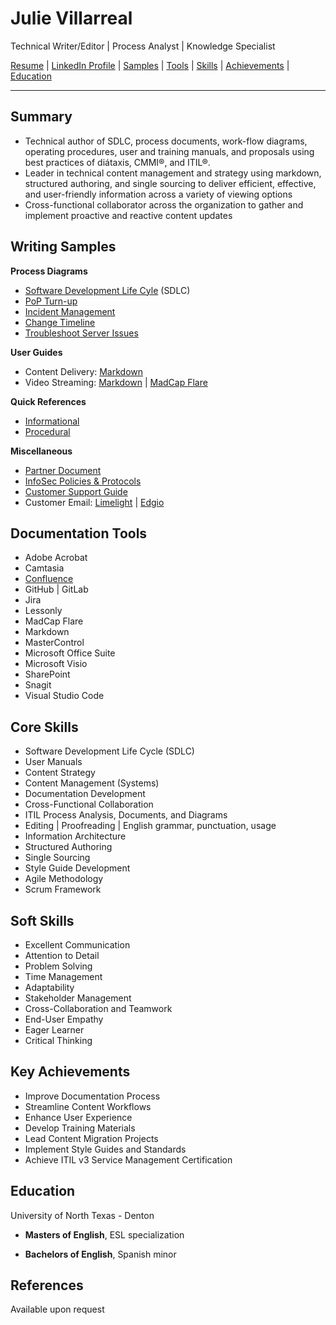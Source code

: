 # Julie Villarreal
Technical Writer/Editor | Process Analyst | Knowledge Specialist 

[Resume](/files/Julie_Villarreal_2024.pdf) | [LinkedIn Profile](https://www.linkedin.com/in/juliev/) | [Samples](#writing-samples) | [Tools](#documentation-tools) | [Skills](#core-skills) | [Achievements](#key-achievements) | [Education](#education)

---

## Summary
- Technical author of SDLC, process documents, work-flow diagrams, operating procedures, user and training manuals, and proposals using best practices of di&#225;taxis, CMMI®, and ITIL®.
- Leader in technical content management and strategy using markdown, structured authoring, and single sourcing to deliver efficient, effective, and user-friendly information across a variety of viewing options 
- Cross-functional collaborator across the organization to gather and implement proactive and reactive content updates

## Writing Samples

**Process Diagrams**
- [Software Development Life Cyle](/files/SDLC_2024.pdf) (SDLC)
- [PoP Turn-up](/files/PoP_TurnUp_Process_v0_18.pdf)
- [Incident Management](/files/2008_09_23_ITIL_IM_PrintVersionJV2.pdf)
- [Change Timeline](/files/Change_Mgmt_21DaySubmit.pdf)
- [Troubleshoot Server Issues](/files/33-300-5081_SOP_Troubleshooting_Server_Issues.pdf)

**User Guides**
- Content Delivery: [Markdown](https://docs.edg.io/delivery) 
- Video Streaming: [Markdown](https://docs.edg.io/uplynk/get_started) | [MadCap Flare](https://docs.edgecast.com/video/index.html)

**Quick References**
- [Informational](/files/Welcome_Letter_Apps.pdf)
- [Procedural](/files/Slacket_Quick_Reference_v_1_0.pdf)

**Miscellaneous**
- [Partner Document](/files/PartnerDocument_English_September_2020.pdf)
- [InfoSec Policies & Protocols](/files/InfoSec_Processes_Protocols_Overview_August2020_Public.pdf)
- [Customer Support Guide](/files/Customer_Support_Guide_July_2019a.pdf)
- Customer Email: [Limelight](/files/CustomerEmail_AddIP.jpg) | [Edgio](/files/email.pdf)

## Documentation Tools
- Adobe Acrobat
- Camtasia
- [Confluence](/files/ChangeMgmtConfluence.jpg)
- GitHub | GitLab
- Jira
- Lessonly
- MadCap Flare
- Markdown
- MasterControl
- Microsoft Office Suite 
- Microsoft Visio
- SharePoint
- Snagit
- Visual Studio Code

## Core Skills
- Software Development Life Cycle (SDLC)
- User Manuals
- Content Strategy
- Content Management (Systems)
- Documentation Development
- Cross-Functional Collaboration
- ITIL Process Analysis, Documents, and Diagrams
- Editing | Proofreading | English grammar, punctuation, usage
- Information Architecture
- Structured Authoring
- Single Sourcing
- Style Guide Development
- Agile Methodology
- Scrum Framework

## Soft Skills
- Excellent Communication 
- Attention to Detail
- Problem Solving
- Time Management
- Adaptability
- Stakeholder Management
- Cross-Collaboration and Teamwork
- End-User Empathy
- Eager Learner
- Critical Thinking

## Key Achievements
- Improve Documentation Process 
- Streamline Content Workflows
- Enhance User Experience
- Develop Training Materials
- Lead Content Migration Projects
- Implement Style Guides and Standards
- Achieve ITIL v3 Service Management Certification

## Education

University of North Texas - Denton

- **Masters of English**, ESL specialization  

- **Bachelors of English**, Spanish minor  

## References 
Available upon request


